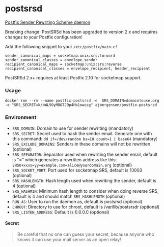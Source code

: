 postsrsd
==========================

[Postfix Sender Rewriting Scheme daemon](https://github.com/roehling/postsrsd)

Breaking change: PostSRSd has been upgraded to version 2.x and requires changes to your Postfix configuration!

Add the following snippet to your `/etc/postfix/main.cf`

```
sender_canonical_maps = socketmap:unix:srs:forward
sender_canonical_classes = envelope_sender
recipient_canonical_maps = socketmap:unix:srs:reverse
recipient_canonical_classes = envelope_recipient, header_recipient
```

PostSRSd 2.x+ requires at least Postfix 2.10 for socketmap support.

### Usage

 `docker run --rm --name postfix-postsrsd -e  SRS_DOMAIN=domaintouse.org -e "SRS_SECRET=k/bWL9OyMBGTJ9p4Hb1owcag" ajoergensen/postfix-postsrsd`

### Environment

- `SRS_DOMAIN`: Domain to use for sender rewriting (mandatory)
- `SRS_SECRET`: Secret used to hash the sender email. Generate one with this command: `dd if=/dev/random bs=18 count=1 | base64` (mandatory)
- `SRS_EXCLUDE_DOMAINS`: Senders in these domains will not be rewritten (optional)
- `SRS_SEPARATOR`: Separator used when rewriting the sender email, default is "=" which generates a rewritten address like this: `SRS0+xxxx=yy=example.com=alice@yourdomain.org` (optional)
- `SRS_SOCKET_PORT`: Port used for socketmap SRS, default is 10003 (optional)
- `SRS_HASHLENGTH`: Hash length used when rewriting the sender, default is 4 (optional)
- `SRS_HASHMIN`: Minimum hash length to consider when doing reverse SRS, default is 4 and should match `SRS_HASHLENGTH` (optional)
- `RUN_AS`: User to run the daemon as, default is postsrsd (optional)
- `CHROOT`: Directory to use for chroot, default is /var/lib/postsrsdr (optional)
- `SRS_LISTEN_ADDRESS`: Default is 0.0.0.0 (optional)

#### Secret

> Be careful that no one can guess your secret, because anyone who knows it can use your mail server as an open relay!
